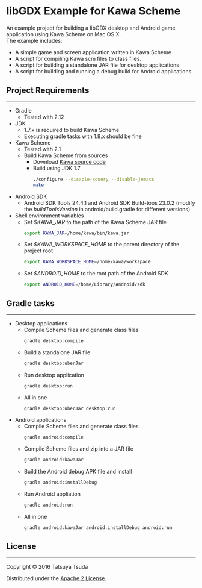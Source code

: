 # libGDX Example for Kawa Scheme

An example project for building a libGDX desktop and Android game application using Kawa Scheme on Mac OS X.  
The example includes:

* A simple game and screen application written in Kawa Scheme
* A script for compiling Kawa scm files to class files.
* A script for building a standalone JAR file for desktop applications
* A script for building and running a debug build for Android applications

## Project Requirements
---
* Gradle
  * Tested with 2.12
* JDK
  * 1.7.x is required to build Kawa Scheme
  * Executing gradle tasks with 1.8.x should be fine
* Kawa Scheme
  * Tested with 2.1
  * Build Kawa Scheme from sources
    * Download [Kawa source code](https://www.gnu.org/software/kawa/Getting-Kawa.html)
    * Build using JDK 1.7
      ```bash
      ./configure --disable-xquery --disable-jemacs
      make
      ```
* Android SDK
  * Android SDK Tools 24.4.1 and Android SDK Build-toos 23.0.2 (modify the *buildToolsVersion* in android/build.gradle for different versions)
* Shell environment variables
  * Set *$KAWA_JAR* to the path of the Kawa Scheme JAR file
    ```bash
    export KAWA_JAR=/home/kawa/bin/kawa.jar
    ```
  * Set *$KAWA_WORKSPACE_HOME* to the parent directory of the project root
    ```bash
    export KAWA_WORKSPACE_HOME=/home/kawa/workspace
    ```
  * Set *$ANDROID_HOME* to the root path of the Android SDK
    ```bash
    export ANDROID_HOME=/home/Library/Android/sdk
    ```
    
## Gradle tasks
---
* Desktop applications
  * Compile Scheme files and generate class files
    ```bash
    gradle desktop:compile
    ```
  * Build a standalone JAR file
    ```bash
    gradle desktop:uberJar
    ```
  * Run desktop application
    ```bash
    gradle desktop:run
    ```
  * All in one
    ```bash
    gradle desktop:uberJar desktop:run 
    ```
* Android applications
  * Compile Scheme files and generate class files
    ```bash
    gradle android:compile
    ```
  * Compile Scheme files and zip into a JAR file
    ```bash
    gradle android:kawaJar
    ``` 
  * Build the Android debug APK file and install
    ```bash
    gradle android:installDebug
    ```
  * Run Android appliation
    ```bash
    gradle android:run
    ```
  * All in one
    ```bash
    gradle android:kawaJar android:installDebug android:run
    ```
  
## License
---

Copyright © 2016 Tatsuya Tsuda

Distributed under the [Apache 2 License](http://www.apache.org/licenses/LICENSE-2.0.html).
